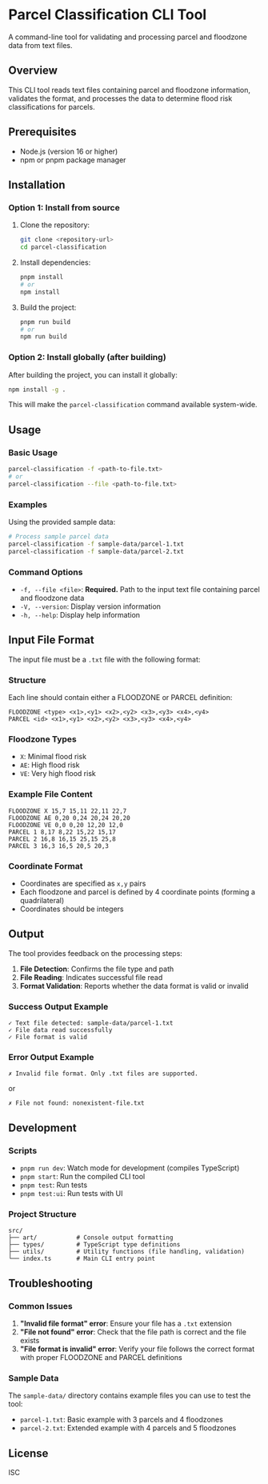 # Parcel Classification CLI Tool

A command-line tool for validating and processing parcel and floodzone data from text files.

## Overview

This CLI tool reads text files containing parcel and floodzone information, validates the format, and processes the data to determine flood risk classifications for parcels.

## Prerequisites

- Node.js (version 16 or higher)
- npm or pnpm package manager

## Installation

### Option 1: Install from source

1. Clone the repository:

   ```bash
   git clone <repository-url>
   cd parcel-classification
   ```

2. Install dependencies:

   ```bash
   pnpm install
   # or
   npm install
   ```

3. Build the project:
   ```bash
   pnpm run build
   # or
   npm run build
   ```

### Option 2: Install globally (after building)

After building the project, you can install it globally:

```bash
npm install -g .
```

This will make the `parcel-classification` command available system-wide.

## Usage

### Basic Usage

```bash
parcel-classification -f <path-to-file.txt>
# or
parcel-classification --file <path-to-file.txt>
```

### Examples

Using the provided sample data:

```bash
# Process sample parcel data
parcel-classification -f sample-data/parcel-1.txt
parcel-classification -f sample-data/parcel-2.txt
```

### Command Options

- `-f, --file <file>`: **Required.** Path to the input text file containing parcel and floodzone data
- `-V, --version`: Display version information
- `-h, --help`: Display help information

## Input File Format

The input file must be a `.txt` file with the following format:

### Structure

Each line should contain either a FLOODZONE or PARCEL definition:

```
FLOODZONE <type> <x1>,<y1> <x2>,<y2> <x3>,<y3> <x4>,<y4>
PARCEL <id> <x1>,<y1> <x2>,<y2> <x3>,<y3> <x4>,<y4>
```

### Floodzone Types

- `X`: Minimal flood risk
- `AE`: High flood risk
- `VE`: Very high flood risk

### Example File Content

```
FLOODZONE X 15,7 15,11 22,11 22,7
FLOODZONE AE 0,20 0,24 20,24 20,20
FLOODZONE VE 0,0 0,20 12,20 12,0
PARCEL 1 8,17 8,22 15,22 15,17
PARCEL 2 16,8 16,15 25,15 25,8
PARCEL 3 16,3 16,5 20,5 20,3
```

### Coordinate Format

- Coordinates are specified as `x,y` pairs
- Each floodzone and parcel is defined by 4 coordinate points (forming a quadrilateral)
- Coordinates should be integers

## Output

The tool provides feedback on the processing steps:

1. **File Detection**: Confirms the file type and path
2. **File Reading**: Indicates successful file read
3. **Format Validation**: Reports whether the data format is valid or invalid

### Success Output Example

```
✓ Text file detected: sample-data/parcel-1.txt
✓ File data read successfully
✓ File format is valid
```

### Error Output Example

```
✗ Invalid file format. Only .txt files are supported.
```

or

```
✗ File not found: nonexistent-file.txt
```

## Development

### Scripts

- `pnpm run dev`: Watch mode for development (compiles TypeScript)
- `pnpm start`: Run the compiled CLI tool
- `pnpm test`: Run tests
- `pnpm test:ui`: Run tests with UI

### Project Structure

```
src/
├── art/           # Console output formatting
├── types/         # TypeScript type definitions
├── utils/         # Utility functions (file handling, validation)
└── index.ts       # Main CLI entry point
```

## Troubleshooting

### Common Issues

1. **"Invalid file format" error**: Ensure your file has a `.txt` extension
2. **"File not found" error**: Check that the file path is correct and the file exists
3. **"File format is invalid" error**: Verify your file follows the correct format with proper FLOODZONE and PARCEL definitions

### Sample Data

The `sample-data/` directory contains example files you can use to test the tool:

- `parcel-1.txt`: Basic example with 3 parcels and 4 floodzones
- `parcel-2.txt`: Extended example with 4 parcels and 5 floodzones

## License

ISC
